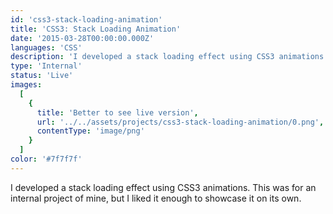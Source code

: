 ```yaml
---
id: 'css3-stack-loading-animation'
title: 'CSS3: Stack Loading Animation'
date: '2015-03-28T00:00:00.000Z'
languages: 'CSS'
description: 'I developed a stack loading effect using CSS3 animations. This was for an internal project of mine, but I liked it enough to showcase it on its own.'
type: 'Internal'
status: 'Live'
images:
  [
    {
      title: 'Better to see live version',
      url: '../../assets/projects/css3-stack-loading-animation/0.png',
      contentType: 'image/png'
    }
  ]
color: '#7f7f7f'
---
```


I developed a stack loading effect using CSS3 animations. This was for an internal project of mine, but I liked it enough to showcase it on its own.
